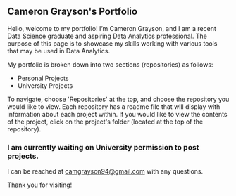 ## Cameron Grayson's Portfolio

Hello, welcome to my portfolio! I’m Cameron Grayson, and I am a recent Data Science graduate and aspiring Data Analytics professional. 
The purpose of this page is to showcase my skills working with various tools that may be used in Data Analytics.

My portfolio is broken down into two sections (repositories) as follows:
- Personal Projects
- University Projects

To navigate, choose 'Repositories' at the top, and choose the repository you would like to view.
Each repository has a readme file that will display with information about each project within.
If you would like to view the contents of the project, click on the project's folder (located at the top of the repository).

### I am currently waiting on University permission to post projects.

I can be reached at camgrayson94@gmail.com with any questions.

Thank you for visiting!

<!---
CamGrayson94/CamGrayson94 is a ✨ special ✨ repository because its `README.md` (this file) appears on your GitHub profile.
You can click the Preview link to take a look at your changes.
--->
